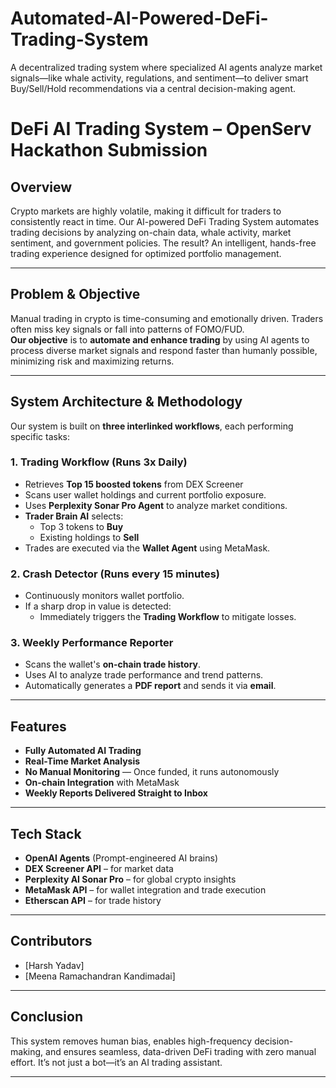 # Automated-AI-Powered-DeFi-Trading-System
A decentralized trading system where specialized AI agents analyze market signals—like whale activity, regulations, and sentiment—to deliver smart Buy/Sell/Hold recommendations via a central decision-making agent.

#  DeFi AI Trading System – OpenServ Hackathon Submission

## Overview

Crypto markets are highly volatile, making it difficult for traders to consistently react in time. Our AI-powered DeFi Trading System automates trading decisions by analyzing on-chain data, whale activity, market sentiment, and government policies. The result? An intelligent, hands-free trading experience designed for optimized portfolio management.

---

## Problem & Objective

Manual trading in crypto is time-consuming and emotionally driven. Traders often miss key signals or fall into patterns of FOMO/FUD.  
**Our objective** is to **automate and enhance trading** by using AI agents to process diverse market signals and respond faster than humanly possible, minimizing risk and maximizing returns.

---

## System Architecture & Methodology

Our system is built on **three interlinked workflows**, each performing specific tasks:

### 1.  Trading Workflow (Runs 3x Daily)
- Retrieves **Top 15 boosted tokens** from DEX Screener
- Scans user wallet holdings and current portfolio exposure.
- Uses **Perplexity Sonar Pro Agent** to analyze market conditions.
- **Trader Brain AI** selects:
  - Top 3 tokens to **Buy**
  - Existing holdings to **Sell**
- Trades are executed via the **Wallet Agent** using MetaMask.

### 2. Crash Detector (Runs every 15 minutes)
- Continuously monitors wallet portfolio.
- If a sharp drop in value is detected:
  - Immediately triggers the **Trading Workflow** to mitigate losses.

### 3. Weekly Performance Reporter
- Scans the wallet's **on-chain trade history**.
- Uses AI to analyze trade performance and trend patterns.
- Automatically generates a **PDF report** and sends it via **email**.

---

##  Features

-  **Fully Automated AI Trading**
-  **Real-Time Market Analysis**
-  **No Manual Monitoring** — Once funded, it runs autonomously
-  **On-chain Integration** with MetaMask
-  **Weekly Reports Delivered Straight to Inbox**

---

##  Tech Stack

-  **OpenAI Agents** (Prompt-engineered AI brains)
-  **DEX Screener API** – for market data
-  **Perplexity AI Sonar Pro** – for global crypto insights
-  **MetaMask API** – for wallet integration and trade execution
-  **Etherscan API** – for trade history
---


##  Contributors

- [Harsh Yadav]
- [Meena Ramachandran Kandimadai]

---

##  Conclusion

This system removes human bias, enables high-frequency decision-making, and ensures seamless, data-driven DeFi trading with zero manual effort. It’s not just a bot—it’s an AI trading assistant.

---


